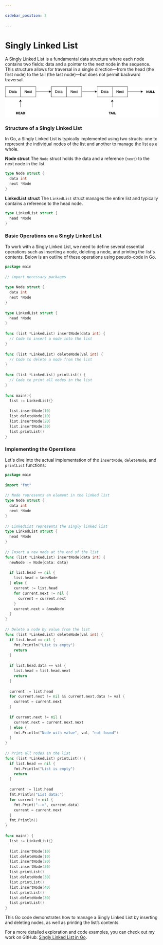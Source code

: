 ```yaml
---

sidebar_position: 2

---
```


# Singly Linked List

A Singly Linked List is a fundamental data structure where each node contains two fields: data and a pointer to the next node in the sequence. This structure allows for traversal in a single direction—from the head (the first node) to the tail (the last node)—but does not permit backward traversal.

![Singly linked list](./img/singly-linked-list.jpg)

### Structure of a Singly Linked List

In Go, a Singly Linked List is typically implemented using two structs: one to represent the individual nodes of the list and another to manage the list as a whole.

**Node struct**
The `Node` struct holds the data and a reference (`next`) to the next node in the list.

```go
type Node struct {
  data int
  next *Node
}
```

**LinkedList struct**
The `LinkedList` struct manages the entire list and typically contains a reference to the head node.

```go
type LinkedList struct {
  head *Node
}
```

### Basic Operations on a Singly Linked List

To work with a Singly Linked List, we need to define several essential operations such as inserting a node, deleting a node, and printing the list's contents. Below is an outline of these operations using pseudo-code in Go.

```go
package main

// import necessary packages

type Node struct {
  data int
  next *Node
}

type LinkedList struct {
  head *Node
}

func (list *LinkedList) insertNode(data int) {
  // Code to insert a node into the list
}

func (list *LinkedList) deleteNode(val int) {
  // Code to delete a node from the list
}

func (list *LinkedList) printList() {
  // Code to print all nodes in the list
}

func main(){
  list := LinkedList{}

  list.insertNode(10)
  list.deleteNode(10)
  list.insertNode(20)
  list.insertNode(30)
  list.printList()
}
```

### Implementing the Operations

Let's dive into the actual implementation of the `insertNode`, `deleteNode`, and `printList` functions:

```go
package main

import "fmt"

// Node represents an element in the linked list
type Node struct {
  data int
  next *Node
}

// LinkedList represents the singly linked list
type LinkedList struct {
  head *Node
}

// Insert a new node at the end of the list
func (list *LinkedList) insertNode(data int) {
  newNode := Node{data: data}

  if list.head == nil {
    list.head = &newNode
  } else {
    current := list.head
    for current.next != nil {
      current = current.next
    }
    current.next = &newNode
  }
}

// Delete a node by value from the list
func (list *LinkedList) deleteNode(val int) {
  if list.head == nil {
    fmt.Println("List is empty")
    return
  }

  if list.head.data == val {
    list.head = list.head.next
    return
  }

  current := list.head
  for current.next != nil && current.next.data != val {
    current = current.next
  }

  if current.next != nil {
    current.next = current.next.next
  } else {
    fmt.Println("Node with value", val, "not found")
  }
}

// Print all nodes in the list
func (list *LinkedList) printList() {
  if list.head == nil {
    fmt.Println("List is empty")
    return
  }

  current := list.head
  fmt.Println("List data:")
  for current != nil {
    fmt.Print("-->", current.data)
    current = current.next
  }
  fmt.Println()
}

func main() {
  list := LinkedList{}

  list.insertNode(10)
  list.deleteNode(10)
  list.insertNode(20)
  list.insertNode(30)
  list.printList()
  list.deleteNode(30)
  list.printList()
  list.insertNode(40)
  list.printList()
  list.deleteNode(30)
  list.printList()
}
```

This Go code demonstrates how to manage a Singly Linked List by inserting and deleting nodes, as well as printing the list’s contents.

For a more detailed exploration and code examples, you can check out my work on GitHub: [Singly Linked List in Go](https://github.com/shekhar-patil/data_structure_and_algorithms/blob/main/data_structures/linked_list/golang/singly_linked_list.go).
